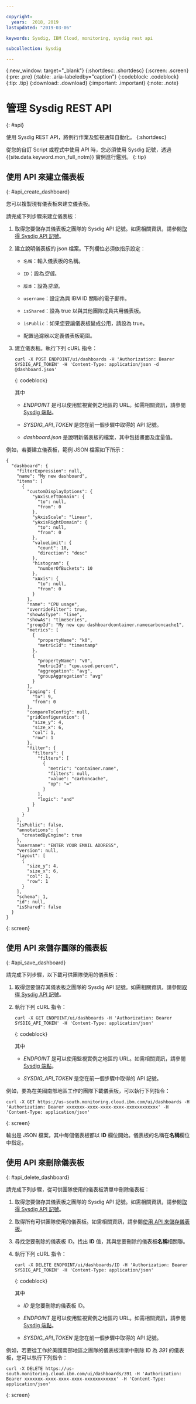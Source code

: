 ```yaml
---

copyright:
  years:  2018, 2019
lastupdated: "2019-03-06"

keywords: Sysdig, IBM Cloud, monitoring, sysdig rest api

subcollection: Sysdig

---
```


{:new_window: target="_blank"}
{:shortdesc: .shortdesc}
{:screen: .screen}
{:pre: .pre}
{:table: .aria-labeledby="caption"}
{:codeblock: .codeblock}
{:tip: .tip}
{:download: .download}
{:important: .important}
{:note: .note}


# 管理 Sysdig REST API
{: #api}

使用 Sysdig REST API，將例行作業及監視通知自動化。
{:shortdesc}

從您的自訂 Script 或程式中使用 API 時，您必須使用 Sysdig 記號，透過 {{site.data.keyword.mon_full_notm}} 實例進行鑑別。
{: tip}

## 使用 API 來建立儀表板
{: #api_create_dashboard}

您可以複製現有儀表板來建立儀表板。  

請完成下列步驟來建立儀表板：

1. 取得您要儲存其儀表板之團隊的 Sysdig API 記號。如需相關資訊，請參閱[取得 Sysdig API 記號](/docs/services/Monitoring-with-Sysdig?topic=Sysdig-api_token#api_token_get)。

2. 建立說明儀表板的 json 檔案。下列欄位必須依指示設定：

    * `名稱`：輸入儀表板的名稱。

    * `ID`：設為*空值*。

    * `版本`：設為*空值*。

    * `username`：設定為與 IBM ID 關聯的電子郵件。

    * `isShared`：設為 true 以與其他團隊成員共用儀表板。

    * `isPublic`：如果您要讓儀表板變成公用，請設為 true。

    * 配置過濾器以定義儀表板範圍。
    
3. 建立儀表板。執行下列 cURL 指令：

    ```
    curl -X POST ENDPOINT/ui/dashboards -H 'Authorization: Bearer SYSDIG_API_TOKEN' -H 'Content-Type: application/json -d @dashboard.json' 
    ```
    {: codeblock}

    其中

    * *ENDPOINT* 是可以使用監視實例之地區的 URL。如需相關資訊，請參閱 [Sysdig 端點](/docs/services/Monitoring-with-Sysdig?topic=Sysdig-endpoints#endpoints)。

    * *SYSDIG_API_TOKEN* 是您在前一個步驟中取得的 API 記號。

    * *dashboard.json* 是說明新儀表板的檔案，其中包括畫面及度量值。

例如，若要建立儀表板，範例 JSON 檔案如下所示：
```
{
  "dashboard": {
    "filterExpression": null,
    "name": "My new dashboard",
    "items": [
      {
        "customDisplayOptions": {
          "yAxisLeftDomain": {
            "to": null,
            "from": 0
          },
          "yAxisScale": "linear",
          "yAxisRightDomain": {
            "to": null,
            "from": 0
          },
          "valueLimit": {
            "count": 10,
            "direction": "desc"
          },
          "histogram": {
            "numberOfBuckets": 10
          },
          "xAxis": {
            "to": null,
            "from": 0
          }
        },
        "name": "CPU usage",
        "overrideFilter": true,
        "showAsType": "line",
        "showAs": "timeSeries",
        "groupId": "My new cpu dashboardcontainer.namecarboncache1",
        "metrics": [
          {
            "propertyName": "k0",
            "metricId": "timestamp"
          },
          {
            "propertyName": "v0",
            "metricId": "cpu.used.percent",
            "aggregation": "avg",
            "groupAggregation": "avg"
          }
        ],
        "paging": {
          "to": 9,
          "from": 0
        },
        "compareToConfig": null,
        "gridConfiguration": {
          "size_y": 4,
          "size_x": 6,
          "col": 1,
          "row": 1
        },
        "filter": {
          "filters": {
            "filters": [
              {
                "metric": "container.name",
                "filters": null,
                "value": "carboncache",
                "op": "="
              }
            ],
            "logic": "and"
          }
        }
      }
    ],
    "isPublic": false,
    "annotations": {
      "createdByEngine": true
    },
    "username": "ENTER YOUR EMAIL ADDRESS",
    "version": null,
    "layout": [
      {
        "size_y": 4,
        "size_x": 6,
        "col": 1,
        "row": 1
      }
    ],
    "schema": 1,
    "id": null,
    "isShared": false
  }
}
```
{: screen}



## 使用 API 來儲存團隊的儀表板
{: #api_save_dashboard}

請完成下列步驟，以下載可供團隊使用的儀表板：

1. 取得您要儲存其儀表板之團隊的 Sysdig API 記號。如需相關資訊，請參閱[取得 Sysdig API 記號](/docs/services/Monitoring-with-Sysdig?topic=Sysdig-api_token#api_token_get)。

2. 執行下列 cURL 指令：

    ```
    curl -X GET ENDPOINT/ui/dashboards -H 'Authorization: Bearer SYSDIG_API_TOKEN' -H 'Content-Type: application/json' 
    ```
    {: codeblock}

    其中

    * *ENDPOINT* 是可以使用監視實例之地區的 URL。如需相關資訊，請參閱 [Sysdig 端點](/docs/services/Monitoring-with-Sysdig?topic=Sysdig-endpoints#endpoints)。

    * *SYSDIG_API_TOKEN* 是您在前一個步驟中取得的 API 記號。

例如，要為在美國南部地區工作的團隊下載儀表板，可以執行下列指令：

```
curl -X GET https://us-south.monitoring.cloud.ibm.com/ui/dashboards -H 'Authorization: Bearer xxxxxxx-xxxx-xxxx-xxxx-xxxxxxxxxxxx' -H 'Content-Type: application/json'
```
{: screen}

輸出是 JSON 檔案，其中每個儀表板都以 **ID** 欄位開始。儀表板的名稱在**名稱**欄位中指定。


## 使用 API 來刪除儀表板
{: #api_delete_dashboard}

請完成下列步驟，從可供團隊使用的儀表板清單中刪除儀表板：

1. 取得您要儲存其儀表板之團隊的 Sysdig API 記號。如需相關資訊，請參閱[取得 Sysdig API 記號](/docs/services/Monitoring-with-Sysdig?topic=Sysdig-api_token#api_token_get)。

2. 取得所有可供團隊使用的儀表板。如需相關資訊，請參閱[使用 API 來儲存儀表板](/docs/services/Monitoring-with-Sysdig?topic=Sysdig-api#api_save_dashboard)。

3. 尋找您要刪除的儀表板 ID。找出 **ID** 值，其與您要刪除的儀表板**名稱**相關聯。

4. 執行下列 cURL 指令：

    ```
    curl -X DELETE ENDPOINT/ui/dashboards/ID -H 'Authorization: Bearer SYSDIG_API_TOKEN' -H 'Content-Type: application/json' 
    ```
    {: codeblock}

    其中

    * *ID* 是您要刪除的儀表板 ID。

    * *ENDPOINT* 是可以使用監視實例之地區的 URL。如需相關資訊，請參閱 [Sysdig 端點](/docs/services/Monitoring-with-Sysdig?topic=Sysdig-endpoints#endpoints)。

    * *SYSDIG_API_TOKEN* 是您在前一個步驟中取得的 API 記號。

例如，若要從工作於美國南部地區之團隊的儀表板清單中刪除 ID 為 *391* 的儀表板，您可以執行下列指令：

```
curl -X DELETE https://us-south.monitoring.cloud.ibm.com/ui/dashboards/391 -H 'Authorization: Bearer xxxxxxx-xxxx-xxxx-xxxx-xxxxxxxxxxxx' -H 'Content-Type: application/json' 
```
{: screen}




